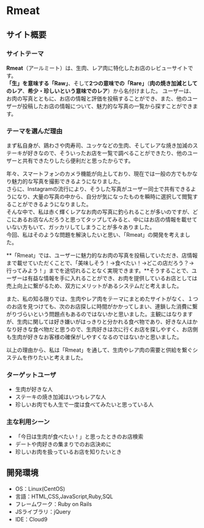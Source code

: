 # Rmeat

## サイト概要
### サイトテーマ
**Rmeat**（アールミート）は、生肉、レア肉に特化したお店のレビューサイトです。<br>
**「生」を意味する「Raw」**、そして**2つの意味での「Rare」**（**肉の焼き加減としてのレア**、**希少・珍しいという意味でのレア**）から名付けました。
ユーザーは、お肉の写真とともに、お店の情報と評価を投稿することができ、また、他のユーザーが投稿したお店の情報について、魅力的な写真の一覧から探すことができます。

### テーマを選んだ理由
まず私自身が、鶏わさや肉寿司、ユッケなどの生肉、そしてレアな焼き加減のステーキが好きなので、そういったお店を一覧で調べることができたり、他のユーザーと共有できたりしたら便利だと思ったからです。<br>

年々、スマートフォンのカメラ機能が向上しており、現在では一般の方でもかなり魅力的な写真を撮影できるようになりました。<br>
さらに、Instagramの流行により、そうした写真がユーザー同士で共有できるようになり、大量の写真の中から、自分が気になったものを瞬時に選択して閲覧することができるようになりました。<br>
そんな中で、私は赤く輝くレアなお肉の写真に釣られることが多いのですが、どこにあるお店なんだろうと思ってタップしてみると、中にはお店の情報を載せていない方もいて、ガッカリしてしまうことが多々ありました。<br>
今回、私はそのような問題を解決したいと思い、「Rmeat」の開発を考えました。<br>

**「Rmeat」では、ユーザーに魅力的なお肉の写真を投稿していただき、店情報まで載せていただくことで、「美味しそう！→食べたい！→どこの店だろう？→行ってみよう！」までを途切れることなく実現できます。**そうすることで、ユーザーは有益な情報を手に入れることができ、お肉を提供しているお店としては売上向上に繋がるため、双方にメリットがあるシステムだと考えました。<br>

また、私の知る限りでは、生肉やレア肉をテーマにまとめたサイトがなく、１つのお店を見つけても、次のお店探しに時間がかかってしまい、連鎖した消費に繋がりづらいという問題点もあるのではないかと思いました。主観にはなりますが、生肉に関しては好き嫌いがはっきりと分かれる食べ物であり、好きな人はかなり好きな食べ物だと思うので、生肉好きは次に行くお店を探しやすく、お店側も生肉が好きなお客様の確保がしやすくなるのではないかと思いました。<br>

以上の理由から、私は「Rmeat」を通して、生肉やレア肉の需要と供給を繋ぐシステムを作りたいと考えました。

### ターゲットユーザ
- 生肉が好きな人
- ステーキの焼き加減はいつもレアな人
- 珍しいお肉でも人生で一度は食べてみたいと思っている人

### 主な利用シーン
- 「今日は生肉が食べたい！」と思ったときのお店検索
- デートや肉好きの集まりでのお店決めに
- 珍しいお肉を扱っているお店を知りたいとき

## 開発環境
- OS：Linux(CentOS)
- 言語：HTML,CSS,JavaScript,Ruby,SQL
- フレームワーク：Ruby on Rails
- JSライブラリ：jQuery
- IDE：Cloud9